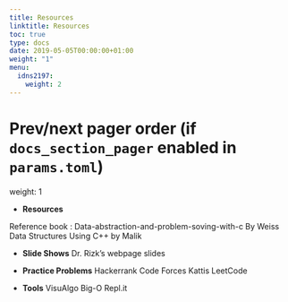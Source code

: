 ```yaml
---
title: Resources
linktitle: Resources
toc: true
type: docs
date: 2019-05-05T00:00:00+01:00
weight: "1"
menu:
  idns2197:
    weight: 2
---
```

# Prev/next pager order (if `docs_section_pager` enabled in `params.toml`)
weight: 1

*   **Resources** 

Reference book : Data-abstraction-and-problem-soving-with-c By Weiss
Data Structures Using C++ by Malik

*   **Slide Shows** 
Dr. Rizk’s webpage slides
*   **Practice Problems** 
Hackerrank
Code Forces
Kattis
LeetCode

*   **Tools** 
VisuAlgo
Big-O
Repl.it